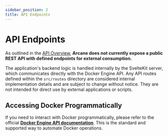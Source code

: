```yaml
---
sidebar_position: 2
title: API Endpoints
---
```


# API Endpoints

As outlined in the [API Overview](./overview.md), **Arcane does not currently expose a public REST API with defined endpoints for external consumption.**

The application's backend logic is handled internally by the SvelteKit server, which communicates directly with the Docker Engine API. Any API routes defined within the `src/routes` directory are considered internal implementation details and are subject to change without notice. They are not intended for direct use by external applications or scripts.

## Accessing Docker Programmatically

If you need to interact with Docker programmatically, please refer to the official **[Docker Engine API documentation](https://docs.docker.com/engine/api/v1.45/)**. This is the standard and supported way to automate Docker operations.
